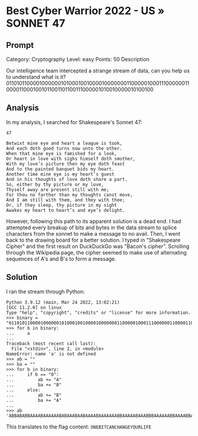 #  Best Cyber Warrior 2022 - US » SONNET 47

## Prompt
Category: Cryptography
Level: easy
Points: 50
Description

Our intelligence team intercepted a strange stream of data, can you help us to understand what is it?
0110101100001000000101000100100001000000011000001000111000000110000110001001011001101100111000001010010000010100100

## Analysis
In my analysis, I searched for Shakespeare's Sonnet 47:
```
47

Betwixt mine eye and heart a league is took,
And each doth good turns now unto the other.
When that mine eye is famished for a look,
Or heart in love with sighs himself doth smother,
With my love’s picture then my eye doth feast
And to the painted banquet bids my heart.
Another time mine eye is my heart’s guest
And in his thoughts of love doth share a part.
So, either by thy picture or my love,
Thyself away are present still with me;
For thou no farther than my thoughts canst move,
And I am still with them, and they with thee;
Or, if they sleep, thy picture in my sight
Awakes my heart to heart’s and eye’s delight.
```

However, following this path to its apparent solution is a dead end.  I had attempted every breakup of bits and bytes in the data stream to splice characters from the sonnet to make a message to no avail.  Then, I went back to the drawing board for a better solution.  I typed in "Shakespeare Cipher" and the first result on DuckDuckGo was "Bacon's cipher".  Scrolling through the Wikipedia page, the cipher seemed to make use of alternating sequences of A's and B's to form a message.

## Solution
I ran the stream through Python:
```
Python 3.9.12 (main, Mar 24 2022, 13:02:21) 
[GCC 11.2.0] on linux
Type "help", "copyright", "credits" or "license" for more information.
>>> binary = "0110101100001000000101000100100001000000011000001000111000000110000110001001011001101100111000001010010000010100100"
>>> for b in binary:
...     a
... 
Traceback (most recent call last):
  File "<stdin>", line 2, in <module>
NameError: name 'a' is not defined
>>> ab = ""
>>> ba = ""
>>> for b in binary:
...     if b == "0":
...         ab += "A"
...         ba += "B"
...     else:
...         ab += "B"
...         ba += "A"
... 
>>> ab
'ABBABABBAAAABAAAAAABABAAABAABAAAABAAAAAAABBAAAAABAAABBBAAAAAABBAAAABBAAABAABABBAABBABBAABBBAAAAABABAABAAAAABABAABAA'
```

This translates to the flag content: `ONEBITCANCHANGEYOURLIFE`
